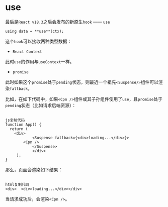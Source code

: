 # use

最后是`React v18.3`之后会发布的新原生`hook` —— `use`

`using data = **use**(ctx);`

这个`hook`可以接收两种类型数据：

- `React Context`

此时`use`的作用与`useContext`一样。

- `promise`

此时如果这个`promise`处于`pending`状态，则最近一个祖先`<Suspense/>`组件可以渲染`fallback`。

比如，在如下代码中，如果`<Cpn />`组件或其子孙组件使用了`use`，且`promise`处于`pending`状态（比如请求后端资源）：

```

js复制代码
function App() {
  return (
    <div>      
			<Suspense fallback={<div>loading...</div>}>
        <Cpn />    
			</Suspense>    
			</div>
	 );
}

```

那么，页面会渲染如下结果：

```

html复制代码
<div>  <div>loading...</div></div>
```

当请求成功后，会渲染`<Cpn />`。